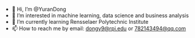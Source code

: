 - 👋 Hi, I’m @YuranDong
- 👀 I’m interested in machine learning, data science and business analysis
- 🌱 I’m currently learning Rensselaer Polytechnic Institute
- 📫 How to reach me by email: dongy9@rpi.edu or 782143494@qq.com

<!---
YuranDong/YuranDong is a ✨ special ✨ repository because its `README.md` (this file) appears on your GitHub profile.
You can click the Preview link to take a look at your changes.
--->
